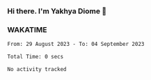 ### Hi there. I'm Yakhya Diome 👋

### WAKATIME
<!--START_SECTION:waka-->

```txt
From: 29 August 2023 - To: 04 September 2023

Total Time: 0 secs

No activity tracked
```

<!--END_SECTION:waka-->
